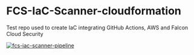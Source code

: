 # FCS-IaC-Scanner-cloudformation
Test repo used to create IaC integrating GitHub Actions, AWS and Falcon Cloud Security

[![fcs-iac-scanner-pipeline](https://github.com/igorschultz/fcs-iac-scanner-cloudformation/actions/workflows/fcs-iac-scanner.yml/badge.svg)](https://github.com/igorschultz/fcs-iac-scanner-cloudformation/actions/workflows/fcs-iac-scanner.yml)
